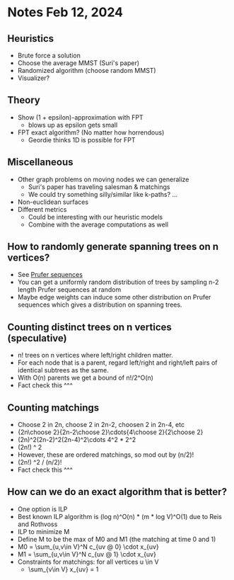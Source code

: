 # Notes Feb 12, 2024

## Heuristics
- Brute force a solution
- Choose the average MMST (Suri's paper)
- Randomized algorithm (choose random MMST)
- Visualizer?

## Theory
- Show (1 + epsilon)-approximation with FPT 
  - blows up as epsilon gets small
- FPT exact algorithm? (No matter how horrendous)
  - Geordie thinks 1D is possible for FPT

## Miscellaneous
- Other graph problems on moving nodes we can generalize
  - Suri's paper has traveling salesman & matchings
  - We could try something silly/similar like k-paths? ...
- Non-euclidean surfaces
- Different metrics
  - Could be interesting with our heuristic models
  - Combine with the average computations as well
 
## How to randomly generate spanning trees on n vertices?

- See [Prufer sequences](https://en.wikipedia.org/wiki/Pr%C3%BCfer_sequence)
- You can get a uniformly random distribution of trees by sampling n-2 length Prufer sequences at random
- Maybe edge weights can induce some other distribution on Prufer sequences which gives a distribution on spanning trees.

## Counting distinct trees on n vertices (speculative)
- n! trees on n vertices where left/right children matter.
- For each node that is a parent, regard left/right and right/left pairs of identical subtrees as the same.
- With O(n) parents we get a bound of n!/2^O(n)
- Fact check this ^^^

## Counting matchings
- Choose 2 in 2n, choose 2 in 2n-2, choosen 2 in 2n-4, etc
- {2n\choose 2}{2n-2\choose 2}\cdots{4\choose 2}{2\choose 2}
- (2n)^2(2n-2)^2(2n-4)^2\cdots 4^2 * 2^2
- (2n!) ^ 2
- However, these are ordered matchings, so mod out by (n/2)!
- (2n!) ^2 / (n/2)!
- Fact check this ^^^

## How can we do an exact algorithm that is better?
- One option is ILP
- Best known ILP algorithm is (log n)^O(n) * (m * log V)^O(1) due to Reis and Rothvoss
- ILP to minimize M
- Define M to be the max of M0 and M1 (the matching at time 0 and 1)
- M0 = \sum_{u,v\in V}^N c_{uv @ 0} \cdot x_{uv}
- M1 = \sum_{u,v\in V}^N c_{uv @ 1} \cdot x_{uv}
- Constraints for matchings: for all vertices u \in V
  - \sum_{v\in V} x_{uv} = 1
